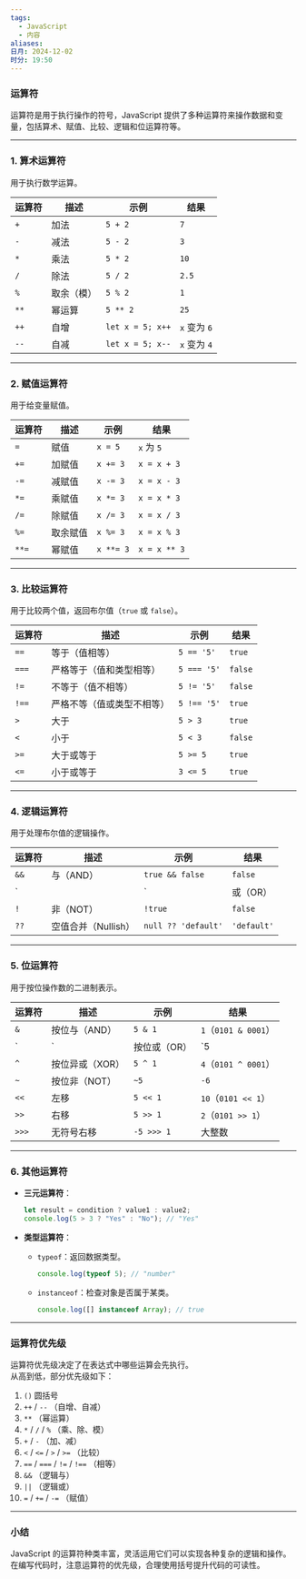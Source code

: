 ```yaml
---
tags:
  - JavaScript
  - 内容
aliases: 
日月: 2024-12-02
时分: 19:50
---
```

### **运算符**

运算符是用于执行操作的符号，JavaScript 提供了多种运算符来操作数据和变量，包括算术、赋值、比较、逻辑和位运算符等。

---

### **1. 算术运算符**

用于执行数学运算。

|**运算符**|**描述**|**示例**|**结果**|
|---|---|---|---|
|`+`|加法|`5 + 2`|`7`|
|`-`|减法|`5 - 2`|`3`|
|`*`|乘法|`5 * 2`|`10`|
|`/`|除法|`5 / 2`|`2.5`|
|`%`|取余（模）|`5 % 2`|`1`|
|`**`|幂运算|`5 ** 2`|`25`|
|`++`|自增|`let x = 5; x++`|`x` 变为 `6`|
|`--`|自减|`let x = 5; x--`|`x` 变为 `4`|

---

### **2. 赋值运算符**

用于给变量赋值。

|**运算符**|**描述**|**示例**|**结果**|
|---|---|---|---|
|`=`|赋值|`x = 5`|`x` 为 `5`|
|`+=`|加赋值|`x += 3`|`x = x + 3`|
|`-=`|减赋值|`x -= 3`|`x = x - 3`|
|`*=`|乘赋值|`x *= 3`|`x = x * 3`|
|`/=`|除赋值|`x /= 3`|`x = x / 3`|
|`%=`|取余赋值|`x %= 3`|`x = x % 3`|
|`**=`|幂赋值|`x **= 3`|`x = x ** 3`|

---

### **3. 比较运算符**

用于比较两个值，返回布尔值（`true` 或 `false`）。

| **运算符** | **描述**        | **示例**      | **结果**  |
| ------- | ------------- | ----------- | ------- |
| `==`    | 等于（值相等）       | `5 == '5'`  | `true`  |
| `===`   | 严格等于（值和类型相等）  | `5 === '5'` | `false` |
| `!=`    | 不等于（值不相等）     | `5 != '5'`  | `false` |
| `!==`   | 严格不等（值或类型不相等） | `5 !== '5'` | `true`  |
| `>`     | 大于            | `5 > 3`     | `true`  |
| `<`     | 小于            | `5 < 3`     | `false` |
| `>=`    | 大于或等于         | `5 >= 5`    | `true`  |
| `<=`    | 小于或等于         | `3 <= 5`    | `true`  |

---

### **4. 逻辑运算符**

用于处理布尔值的逻辑操作。

|**运算符**|**描述**|**示例**|**结果**|
|---|---|---|---|
|`&&`|与（AND）|`true && false`|`false`|
|`||`|或（OR）|
|`!`|非（NOT）|`!true`|`false`|
|`??`|空值合并（Nullish）|`null ?? 'default'`|`'default'`|

---

### **5. 位运算符**

用于按位操作数的二进制表示。

|**运算符**|**描述**|**示例**|**结果**|
|---|---|---|---|
|`&`|按位与（AND）|`5 & 1`|`1`（`0101 & 0001`）|
|`|`|按位或（OR）|`5|
|`^`|按位异或（XOR）|`5 ^ 1`|`4`（`0101 ^ 0001`）|
|`~`|按位非（NOT）|`~5`|`-6`|
|`<<`|左移|`5 << 1`|`10`（`0101 << 1`）|
|`>>`|右移|`5 >> 1`|`2`（`0101 >> 1`）|
|`>>>`|无符号右移|`-5 >>> 1`|大整数|

---

### **6. 其他运算符**

- **三元运算符**：
    
    ```javascript
    let result = condition ? value1 : value2;
    console.log(5 > 3 ? "Yes" : "No"); // "Yes"
    ```
    
- **类型运算符**：
    
    - `typeof`：返回数据类型。
        
        ```javascript
        console.log(typeof 5); // "number"
        ```
        
    - `instanceof`：检查对象是否属于某类。
        
        ```javascript
        console.log([] instanceof Array); // true
        ```
        

---

### **运算符优先级**

运算符优先级决定了在表达式中哪些运算会先执行。  
从高到低，部分优先级如下：

1. `()` 圆括号
2. `++` / `--` （自增、自减）
3. `**` （幂运算）
4. `*` / `/` / `%` （乘、除、模）
5. `+` / `-` （加、减）
6. `<` / `<=` / `>` / `>=` （比较）
7. `==` / `===` / `!=` / `!==` （相等）
8. `&&` （逻辑与）
9. `||` （逻辑或）
10. `=` / `+=` / `-=` （赋值）

---

### **小结**

JavaScript 的运算符种类丰富，灵活运用它们可以实现各种复杂的逻辑和操作。在编写代码时，注意运算符的优先级，合理使用括号提升代码的可读性。